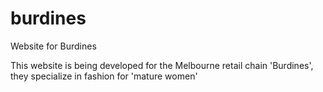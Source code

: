 burdines
========

Website for Burdines

This website is being developed for the Melbourne retail chain 'Burdines', they specialize in fashion for 'mature women'
